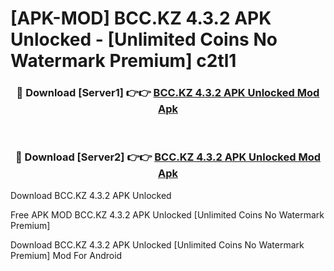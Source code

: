 # [APK-MOD] BCC.KZ 4.3.2 APK Unlocked - [Unlimited Coins No Watermark Premium] c2tl1



<div align="center">
<h3>🔴 Download [Server1] 👉👉 <a href="https://momento.my/?title=BCC.KZ_4.3.2_APK_Unlocked">BCC.KZ 4.3.2 APK Unlocked Mod Apk</a></h3><br>

<h3>🔴 Download [Server2] 👉👉 <a href="https://momento.my/?title=BCC.KZ_4.3.2_APK_Unlocked">BCC.KZ 4.3.2 APK Unlocked Mod Apk</a></h3>
</div>



Download BCC.KZ 4.3.2 APK Unlocked 

Free APK MOD BCC.KZ 4.3.2 APK Unlocked [Unlimited Coins No Watermark Premium]

Download BCC.KZ 4.3.2 APK Unlocked [Unlimited Coins No Watermark Premium] Mod For Android
